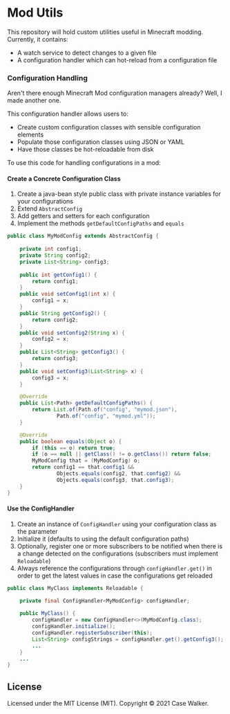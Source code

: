 # Mod Utils

This repository will hold custom utilities useful in Minecraft modding. Currently, it contains:

* A watch service to detect changes to a given file
* A configuration handler which can hot-reload from a configuration file

### Configuration Handling

Aren't there enough Minecraft Mod configuration managers already? Well, I made another one.

This configuration handler allows users to:

* Create custom configuration classes with sensible configuration elements
* Populate those configuration classes using JSON or YAML
* Have those classes be hot-reloadable from disk

To use this code for handling configurations in a mod:

#### Create a Concrete Configuration Class
1. Create a java-bean style public class with private instance variables for your configurations
2. Extend `AbstractConfig`
3. Add getters and setters for each configuration
4. Implement the methods `getDefaultConfigPaths` and `equals`


```java
public class MyModConfig extends AbstractConfig {
    
    private int config1;
    private String config2;
    private List<String> config3;
    
    public int getConfig1() {
        return config1;
    }
    public void setConfig1(int x) {
        config1 = x;
    }
    public String getConfig2() {
        return config2;
    }
    public void setConfig2(String x) {
        config2 = x;
    }
    public List<String> getConfig3() {
        return config3;
    }
    public void setConfig3(List<String> x) {
        config3 = x;
    }

    @Override
    public List<Path> getDefaultConfigPaths() {
        return List.of(Path.of("config", "mymod.json"),
                Path.of("config", "mymod.yml"));
    }

    @Override
    public boolean equals(Object o) {
        if (this == o) return true;
        if (o == null || getClass() != o.getClass()) return false;
        MyModConfig that = (MyModConfig) o;
        return config1 == that.config1 &&
                Objects.equals(config2, that.config2) &&
                Objects.equals(config3, that.config3);
    }
}
```
#### Use the ConfigHandler

1. Create an instance of `ConfigHandler` using your configuration class as the parameter
2. Initialize it (defaults to using the default configuration paths)
3. Optionally, register one or more subscribers to be notified when there is a change detected on the configurations
(subscribers must implement `Reloadable`)
4. Always reference the configurations through `configHandler.get()` in order to get the latest values in case
the configurations get reloaded
```java
public class MyClass implements Reloadable {

    private final ConfigHandler<MyModConfig> configHandler;
    
    public MyClass() {
        configHandler = new ConfigHandler<>(MyModConfig.class);
        configHandler.initialize();
        configHandler.registerSubscriber(this);
        List<String> configStrings = configHandler.get().getConfig3();
        ...
    }
    ...
}
```

## License

Licensed under the MIT License (MIT). Copyright © 2021 Case Walker.
